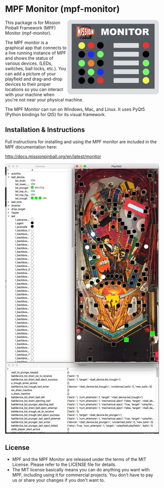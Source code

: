 MPF Monitor (mpf-monitor)
=========================

<img align="right" width="300" src="mpf-monitor-logo.png"/>

This package is for Mission Pinball Framework (MPF) Monitor
(mpf-monitor).

The MPF monitor is a graphical app that connects to a live running
instance of MPF and shows the status of various devices. (LEDs,
switches, ball locks, etc.). You can add a picture of your playfield and
drag-and-drop devices to their proper locations so you can interact with
your machine when you're not near your physical machine.

The MPF Monitor can run on Windows, Mac, and Linux. It uses PyQt5
(Python bindings for Qt5) for its visual framework.

Installation & Instructions
---------------------------

Full instructions for installing and using the MPF monitor are included
in the MPF documentation here:

http://docs.missionpinball.org/en/latest/monitor

<img src="mpf-monitor-screenshot.jpg"/>

License
-------
* MPF and the MPF Monitor are released under the terms of the MIT
  License. Please refer to the LICENSE file for details.
* The MIT license basically means you can do anything you want with MPF,
  including using it for commercial projects. You don't have to pay us
  or share your changes if you don't want to.
